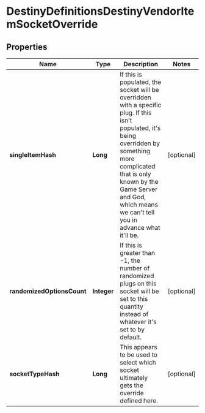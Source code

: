 
# DestinyDefinitionsDestinyVendorItemSocketOverride

## Properties
Name | Type | Description | Notes
------------ | ------------- | ------------- | -------------
**singleItemHash** | **Long** | If this is populated, the socket will be overridden with a specific plug.  If this isn&#39;t populated, it&#39;s being overridden by something more complicated that is only known by the Game Server and God, which means we can&#39;t tell you in advance what it&#39;ll be. |  [optional]
**randomizedOptionsCount** | **Integer** | If this is greater than -1, the number of randomized plugs on this socket will be set to this quantity instead of whatever it&#39;s set to by default. |  [optional]
**socketTypeHash** | **Long** | This appears to be used to select which socket ultimately gets the override defined here. |  [optional]



